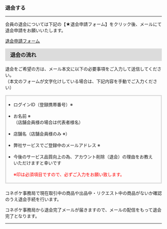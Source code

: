 <h3>退会する</h3>
<hr>

会員の退会については下記の【★退会申請フォーム】をクリック後、メールにて退会申請をお願いいたします。

<a href="mailto:cancel@conepoke.com?subject=退会申請&amp;body=%91%DE%89%EF%82%F0%82%B2%8A%F3%96%5D%82%CC%95%FB%82%CD%89%BA%8BL%82%CC%82%B2%93%FC%97%CD%82%F0%82%A8%8A%E8%82%A2%92v%82%B5%82%DC%82%B7%81B%0A%0A%81%A6%88%F3%82%CD%95K%90%7B%8D%80%96%DA%82%C5%82%B7%82%CC%82%C5%81A%95K%82%B8%82%B2%93%FC%97%CD%82%AD%82%BE%82%B3%82%A2%0A%0A---------------%0A%0A%81%9C%83%8D%83O%83C%83%93ID%81i%93o%98%5E%8Cg%91%D1%94%D4%8D%86%81j%81%A6%0A%0A%0A%81%9C%82%A8%96%BC%91O%20%81%A6%0A%81i%93X%95%DC%89%EF%88%F5%97l%82%CC%8F%EA%8D%87%82%CD%91%E3%95%5C%8E%D2%97l%96%BC%81j%0A%0A%0A%81%9C%93X%95%DC%96%BC%81i%93X%95%DC%89%EF%88%F5%97l%82%CC%82%DD%20%81%A6%81j%0A%0A%0A%81%9C%95%BE%8E%D0%83T%81%5B%83r%83X%82%C5%82%B2%93o%98%5E%92%86%82%CC%83%81%81%5B%83%8B%83A%83h%83%8C%83X%20%81%A6%0A%0A%0A%81%9C%8D%A1%8C%E3%82%CC%83T%81%5B%83r%83X%95i%8E%BF%8C%FC%8F%E3%82%CC%88%D7%81A%83A%83J%83E%83%93%83g%8D%ED%8F%9C%81i%91%DE%89%EF%81j%82%CC%97%9D%97R%82%F0%82%A8%8B%B3%82%A6%82%A2%82%BD%82%BE%82%AF%82%DC%82%B7%82%C6%8DK%82%A2%82%C5%82%B7%0A%0A%0A%0A---------------%0A%0A%0A%8F%E3%8BL%93%E0%97e%82%F0%82%B2%8BL%93%FC%8C%E3%81A%82%BB%82%CC%82%DC%82%DC%91%97%90M%82%B5%82%C4%82%AD%82%BE%82%B3%82%A2%81B%0A%0A%83R%83l%83%7C%83P%8E%96%96%B1%8B%C7%82%C5%8C%BB%8D%DD%8E%E6%88%F8%92%86%82%CC%8F%A4%95i%82%E2%8Fo%95i%92%86%81E%83%8A%83N%83G%83X%83g%92%86%82%CC%8F%A4%95i%82%AA%82%C8%82%A2%82%A9%8Am%94F%82%CC%82%A4%82%A6%91%DE%89%EF%8E%E8%91%B1%82%F0%8Ds%82%A2%82%DC%82%B7%81B%0A%0A%93%96%8E%D0%82%A9%82%E7%91%DE%89%EF%8F%88%97%9D%8A%AE%97%B9%82%CC%83%81%81%5B%83%8B%93%9E%92%85%82%C5%91%DE%89%EF%82%AA%8A%AE%97%B9%82%C6%82%C8%82%E8%82%DC%82%B7%81B%0A">退会申請フォーム</a>

<div style="padding: 7px 15px; margin-top: 15px; margin-bottom: 15px; border: 1px solid #dcdcdc; background-color: #dcdcdc; font-size: 120%">
<strong>退会の流れ</strong>
</div>

退会をご希望の方は、メール本文に以下の必要事項をご入力して送信してください。  
（本文のフォームが文字化けしている場合は、下記内容を手動でご入力ください）

<div style="padding: 3px 15px 3px 0px; margin-top: 15px; margin-bottom: 20px; border: 3px solid #dcdcdc;">
<ul>
<li>ログインID（登録携帯番号）※</li>
<br>
<li>お名前 ※<br>
（店舗会員様の場合は代表者様名）</li>
<br>
<li>店舗名（店舗会員様のみ ※）</li>
<br>
<li>弊社サービスでご登録中のメールアドレス ※</li>
<br>
<li>今後のサービス品質向上の為、アカウント削除（退会）の理由をお教えいただけますと幸いです<br>
<br>
<font color="#ff0000">※印は必須項目ですので、必ずご入力をお願い致します。</font></li>
</ul>
</div>

コネポケ事務局で現在取引中の商品や出品中・リクエスト中の商品がないか確認のうえ退会手続を行います。

コネポケ事務局から退会完了メールが届きますので、メールの配信をもって退会完了となります。

<hr>

